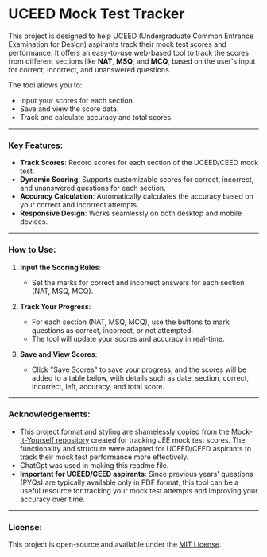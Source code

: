 # UCEED Mock Test Tracker

This project is designed to help UCEED (Undergraduate Common Entrance Examination for Design) aspirants track their mock test scores and performance. It offers an easy-to-use web-based tool to track the scores from different sections like **NAT**, **MSQ**, and **MCQ**, based on the user's input for correct, incorrect, and unanswered questions.

The tool allows you to:
- Input your scores for each section.
- Save and view the score data.
- Track and calculate accuracy and total scores.

---

### Key Features:
- **Track Scores**: Record scores for each section of the UCEED/CEED mock test.
- **Dynamic Scoring**: Supports customizable scores for correct, incorrect, and unanswered questions for each section.
- **Accuracy Calculation**: Automatically calculates the accuracy based on your correct and incorrect attempts.
- **Responsive Design**: Works seamlessly on both desktop and mobile devices.

---

### How to Use:

1. **Input the Scoring Rules**:
   - Set the marks for correct and incorrect answers for each section (NAT, MSQ, MCQ).

2. **Track Your Progress**:
   - For each section (NAT, MSQ, MCQ), use the buttons to mark questions as correct, incorrect, or not attempted.
   - The tool will update your scores and accuracy in real-time.

3. **Save and View Scores**:
   - Click "Save Scores" to save your progress, and the scores will be added to a table below, with details such as date, section, correct, incorrect, left, accuracy, and total score.
   
---

### Acknowledgements:

- This project format and styling are shamelessly copied from the [Mock-It-Yourself repository](https://github.com/krishiv1545/Mock-It-Yourself/) created for tracking JEE mock test scores. The functionality and structure were adapted for UCEED/CEED aspirants to track their mock test performance more effectively. 
- ChatGpt was used in making this readme file.
- **Important for UCEED/CEED aspirants**: Since previous years' questions (PYQs) are typically available only in PDF format, this tool can be a useful resource for tracking your mock test attempts and improving your accuracy over time. 

---

### License:
This project is open-source and available under the [MIT License](LICENSE).
